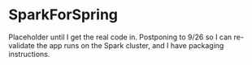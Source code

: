 SparkForSpring
==============

Placeholder until I get the real code in.  Postponing to 9/26 so I can 
re-validate the app runs on the Spark cluster, and I have packaging instructions.
